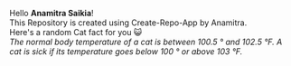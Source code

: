Hello **Anamitra Saikia**!<br/> This Repository is created using Create-Repo-App by Anamitra. <br/> Here's a random Cat fact for you :smiley_cat: <br/>*The normal body temperature of a cat is between 100.5 ° and 102.5 °F. A cat is sick if its temperature goes below 100 ° or above 103 °F.*